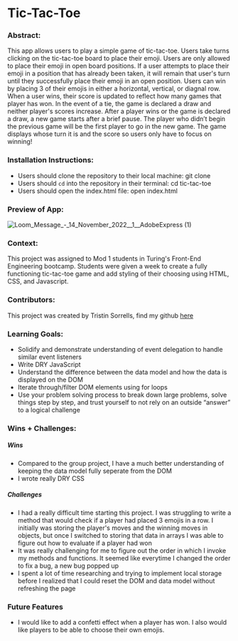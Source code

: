 # Tic-Tac-Toe

### Abstract:
This app allows users to play a simple game of tic-tac-toe. Users take turns clicking on the tic-tac-toe board to place their emoji. Users are only allowed to place their emoji in open board positions. If a user attempts to place their emoji in a position that has already been taken, it will remain that user's turn until they successfully place their emoji in an open position. Users can win by placing 3 of their emojis in either a horizontal, vertical, or diagnal row. When a user wins, their score is updated to reflect how many games that player has won. In the event of a tie, the game is declared a draw and neither player's scores increase. After a player wins or the game is declared a draw, a new game starts after a brief pause. The player who didn’t begin the previous game will be the first player to go in the new game. The game displays whose turn it is and the score so users only have to focus on winning!

### Installation Instructions:
- Users should clone the repository to their local machine: git clone 
- Users should `cd` into the repository in their terminal: cd tic-tac-toe
- Users should open the index.html file: open index.html

### Preview of App:
![Loom_Message_-_14_November_2022__1__AdobeExpress (1)](https://user-images.githubusercontent.com/109977562/201789437-58a3e099-b277-4e4e-8a94-40b627a36976.gif)

### Context:
This project was assigned to Mod 1 students in Turing's Front-End Engineering bootcamp. Students were given a week to create a fully functioning tic-tac-toe game and add styling of their choosing using HTML, CSS, and Javascript.

### Contributors:
This project was created by Tristin Sorrells, find my github [here](https://github.com/Tristinsorrells1)

### Learning Goals:
- Solidify and demonstrate understanding of event delegation to handle similar event listeners
- Write DRY JavaScript
- Understand the difference between the data model and how the data is displayed on the DOM
- Iterate through/filter DOM elements using for loops
- Use your problem solving process to break down large problems, solve things step by step, and trust yourself to not rely on an outside “answer” to a logical challenge

### Wins + Challenges:
##### Wins
- Compared to the group project, I have a much better understanding of keeping the data model fully seperate from the DOM
- I wrote really DRY CSS

##### Challenges
- I had a really difficult time starting this project. I was struggling to write a method that would check if a player had placed 3 emojis in a row. I initially was storing the player's moves and the winning moves in objects, but once I switched to storing that data in arrays I was able to figure out how to evaluate if a player had won
- It was really challenging for me to figure out the order in which I invoke my methods and functions. It seemed like everytime I changed the order to fix a bug, a new bug popped up
- I spent a lot of time researching and trying to implement local storage before I realized that I could reset the DOM and data model without refreshing the page

### Future Features
- I would like to add a confetti effect when a player has won. I also would like players to be able to choose their own emojis.
